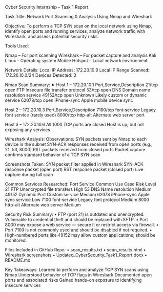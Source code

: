 Cyber Security Internship – Task 1 Report

Task Title:
Network Port Scanning & Analysis Using Nmap and Wireshark

Objective:
To perform a TCP SYN scan on the local network using Nmap, identify open ports and running services,
analyze network traffic with Wireshark, and assess potential security risks.

Tools Used:

Nmap – For port scanning
Wireshark – For packet capture and analysis
Kali Linux – Operating system
Mobile Hotspot – Local network environment

Network Details:
Local IP Address: 172.20.10.9
Local IP Range Scanned: 172.20.10.0/24
Devices Detected: 3

Nmap Scan Summary:
➤ Host 1 – 172.20.10.1
Port,Service,Description
21/tcp	open	FTP	Insecure file transfer protocol
53/tcp	open	DNS	Domain name resolution service
49152/tcp	open	Unknown	Likely custom or dynamic service
62078/tcp	open	iPhone-sync	Apple mobile device sync

Host 2 – 172.20.10.3
Port,Service,Description
7100/tcp	font-service	Legacy font service (rarely used)
8000/tcp	http-alt	Alternate web server port


Host 3 – 172.20.10.6
All 1000 TCP ports are closed
Host is up, but not exposing any services


Wireshark Analysis:
Observations:
SYN packets sent by Nmap to each device in the subnet
SYN-ACK responses received from open ports (e.g., 21, 53, 8000)
RST packets received from closed ports
Packet capture confirms standard behavior of a TCP SYN scan


Screenshots Taken:
SYN packet filter applied in Wireshark
SYN-ACK response packet (open port)
RST response packet (closed port)
Live capture during full scan

Common Services Researched:
Port	    Service	                Common Use Case	                      Risk Level
21	        FTP	                 Unencrypted file transfers	               High
53	        DNS	                   Name resolution	                       Medium
49152	   Dynamic Port	             Custom service	                        Medium
62078	   iPhone-sync	           Apple sync service	                       Low
7100	  font-service	           Legacy font protocol	                    Medium
8000	    http-alt	            Alternate web server	                    Medium


Security Risk Summary:
• FTP (port 21) is outdated and unencrypted. Vulnerable to credential theft and should be replaced with SFTP.
• Port 8000 may expose a web service — secure it or restrict access via firewall.
• Port 7100 is not commonly used and should be disabled if not required.
• High-numbered ports like 49152 may allow custom applications; should be monitored.

Files Included in GitHub Repo:
• scan_results.txt
• scan_results.html
• Wireshark screenshots
• Updated_CyberSecurity_Task1_Report.docx
• README.md

Key Takeaways:
Learned to perform and analyze TCP SYN scans using Nmap
Understood behavior of TCP flags in Wireshark
Documented open ports and associated risks
Gained hands-on exposure to identifying insecure services
